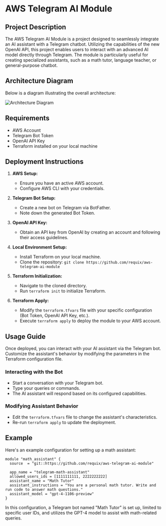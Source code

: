 
# AWS Telegram AI Module

## Project Description

The AWS Telegram AI Module is a project designed to seamlessly integrate an AI assistant with a Telegram chatbot. Utilizing the capabilities of the new OpenAI API, this project enables users to interact with an advanced AI model directly through Telegram. The module is particularly useful for creating specialized assistants, such as a math tutor, language teacher, or general-purpose chatbot.

## Architecture Diagram

Below is a diagram illustrating the overall architecture:

![Architecture Diagram](./images/infra-diagram.png)

## Requirements

- AWS Account
- Telegram Bot Token
- OpenAI API Key
- Terraform installed on your local machine

## Deployment Instructions

1. **AWS Setup:**
   - Ensure you have an active AWS account.
   - Configure AWS CLI with your credentials.

2. **Telegram Bot Setup:**
   - Create a new bot on Telegram via BotFather.
   - Note down the generated Bot Token.

3. **OpenAI API Key:**
   - Obtain an API key from OpenAI by creating an account and following their access guidelines.

4. **Local Environment Setup:**
   - Install Terraform on your local machine.
   - Clone the repository: `git clone https://github.com/requix/aws-telegram-ai-module`

5. **Terraform Initialization:**
   - Navigate to the cloned directory.
   - Run `terraform init` to initialize Terraform.

6. **Terraform Apply:**
   - Modify the `terraform.tfvars` file with your specific configuration (Bot Token, OpenAI API Key, etc.).
   - Execute `terraform apply` to deploy the module to your AWS account.

## Usage Guide

Once deployed, you can interact with your AI assistant via the Telegram bot. Customize the assistant's behavior by modifying the parameters in the Terraform configuration file.

### Interacting with the Bot
- Start a conversation with your Telegram bot.
- Type your queries or commands.
- The AI assistant will respond based on its configured capabilities.

### Modifying Assistant Behavior
- Edit the `terraform.tfvars` file to change the assistant's characteristics.
- Re-run `terraform apply` to update the deployment.

## Example

Here's an example configuration for setting up a math assistant:

```hcl
module "math_assistant" {
  source  = "git::https://github.com/requix/aws-telegram-ai-module"
  
  app_name = "telegram-math-assistant"
  allowed_users_ids = [1111111111, 2222222222]
  assistant_name = "Math Tutor"
  assistant_instructions = "You are a personal math tutor. Write and run code to answer math questions."
  assistant_model = "gpt-4-1106-preview"
}
```

In this configuration, a Telegram bot named "Math Tutor" is set up, limited to specific user IDs, and utilizes the GPT-4 model to assist with math-related queries.
